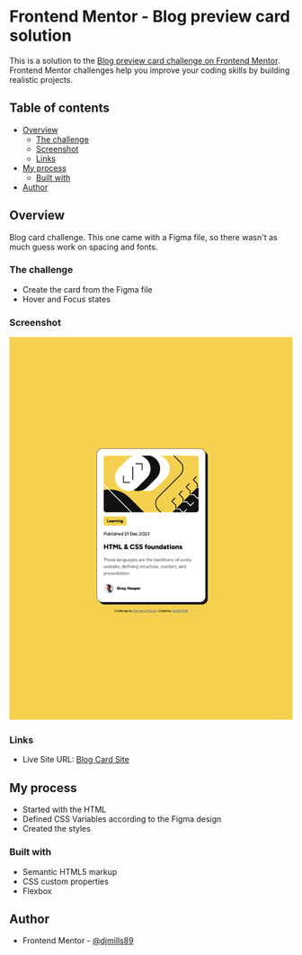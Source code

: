 # Frontend Mentor - Blog preview card solution

This is a solution to the [Blog preview card challenge on Frontend Mentor](https://www.frontendmentor.io/challenges/blog-preview-card-ckPaj01IcS). Frontend Mentor challenges help you improve your coding skills by building realistic projects. 

## Table of contents

- [Overview](#overview)
  - [The challenge](#the-challenge)
  - [Screenshot](#screenshot)
  - [Links](#links)
- [My process](#my-process)
  - [Built with](#built-with)
- [Author](#author)


## Overview
Blog card challenge.  This one came with a Figma file, so there wasn't as much guess work on spacing and fonts.
### The challenge
- Create the card from the Figma file
- Hover and Focus states

### Screenshot

![Screenshot](./assets/images/screenshot.png)

### Links
- Live Site URL: [Blog Card Site](https://dmblog-card.netlify.app/)

## My process
- Started with the HTML
- Defined CSS Variables according to the Figma design
- Created the styles
### Built with

- Semantic HTML5 markup
- CSS custom properties
- Flexbox

## Author
- Frontend Mentor - [@djmills89](https://www.frontendmentor.io/profile/djmills89)

